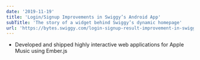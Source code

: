 ```yaml
---
date: '2019-11-19'
title: 'Login/Signup Improvements in Swiggy’s Android App'
subTitle: 'The story of a widget behind Swiggy’s dynamic homepage'
url: 'https://bytes.swiggy.com/login-signup-result-improvement-in-swiggy-android-app-b933ff242c70'
---
```


- Developed and shipped highly interactive web applications for Apple Music using Ember.js
